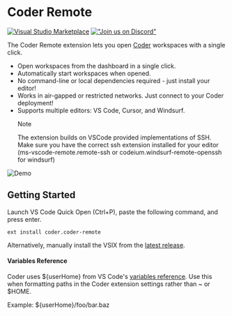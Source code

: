 # Coder Remote

[![Visual Studio Marketplace](https://vsmarketplacebadges.dev/version/coder.coder-remote.svg)](https://marketplace.visualstudio.com/items?itemName=coder.coder-remote)
[!["Join us on
Discord"](https://badgen.net/discord/online-members/coder)](https://coder.com/chat?utm_source=github.com/coder/vscode-coder&utm_medium=github&utm_campaign=readme.md)

The Coder Remote extension lets you open [Coder](https://github.com/coder/coder)
workspaces with a single click.

- Open workspaces from the dashboard in a single click.
- Automatically start workspaces when opened.
- No command-line or local dependencies required - just install your editor!
- Works in air-gapped or restricted networks. Just connect to your Coder
  deployment!
- Supports multiple editors: VS Code, Cursor, and Windsurf.
  > [!NOTE]  
  > The extension builds on VSCode provided implementations of SSH. Make sure
  > you have the correct ssh extension installed for your editor
  > (ms-vscode-remote.remote-ssh or codeium.windsurf-remote-openssh for
  > windsurf)

![Demo](https://github.com/coder/vscode-coder/raw/main/demo.gif?raw=true)

## Getting Started

Launch VS Code Quick Open (Ctrl+P), paste the following command, and press
enter.

```text
ext install coder.coder-remote
```

Alternatively, manually install the VSIX from the
[latest release](https://github.com/coder/vscode-coder/releases/latest).

#### Variables Reference

Coder uses
${userHome} from VS Code's
[variables reference](https://code.visualstudio.com/docs/editor/variables-reference).
Use this when formatting paths in the Coder extension settings rather than ~ or
$HOME.

Example: ${userHome}/foo/bar.baz
